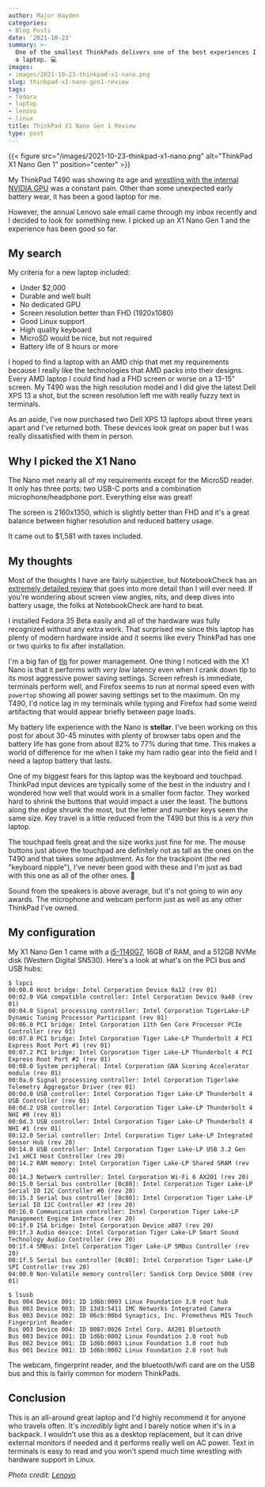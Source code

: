 ```yaml
---
author: Major Hayden
categories:
- Blog Posts
date: '2021-10-23'
summary: >-
  One of the smallest ThinkPads delivers one of the best experiences I've had on
  a laptop. 💻
images:
- images/2021-10-23-thinkpad-x1-nano.png
slug: thinkpad-x1-nano-gen1-review
tags:
- fedora
- laptop
- lenovo
- linux
title: ThinkPad X1 Nano Gen 1 Review
type: post
---
```


{{< figure src="/images/2021-10-23-thinkpad-x1-nano.png" alt="ThinkPad X1 Nano Gen 1" position="center" >}}

My ThinkPad T490 was showing its age and [wrestling with the internal NVIDIA
GPU] was a constant pain. Other than some unexpected early battery wear, it has
been a good laptop for me.

However, the annual Lenovo sale email came through my inbox recently and I
decided to look for something new. I picked up an X1 Nano Gen 1 and the
experience has been good so far.

## My search

My criteria for a new laptop included:

- Under $2,000
- Durable and well built
- No dedicated GPU
- Screen resolution better than FHD (1920x1080)
- Good Linux support
- High quality keyboard
- MicroSD would be nice, but not required
- Battery life of 8 hours or more

I hoped to find a laptop with an AMD chip that met my requirements because I
really like the technologies that AMD packs into their designs. Every AMD laptop
I could find had a FHD screen or worse on a 13-15" screen. My T490 was the high
resolution model and I did give the latest Dell XPS 13 a shot, but the screen
resolution left me with really fuzzy text in terminals.

As an aside, I've now purchased two Dell XPS 13 laptops about three years apart
and I've returned both. These devices look great on paper but I was really
dissatisfied with them in person.

## Why I picked the X1 Nano

The Nano met nearly all of my requirements except for the MicroSD reader. It
only has three ports: two USB-C ports and a combination microphone/headphone
port. Everything else was great!

The screen is 2160x1350, which is slightly better than FHD and it's a great
balance between higher resolution and reduced battery usage.

It came out to $1,581 with taxes included.

## My thoughts

Most of the thoughts I have are fairly subjective, but NotebookCheck has an
[extremely detailed review] that goes into more detail than I will ever need. If
you're wondering about screen view angles, nits, and deep dives into battery
usage, the folks at NotebookCheck are hard to beat.

I installed Fedora 35 Beta easily and all of the hardware was fully recognized
without any extra work. That surprised me since this laptop has plenty of modern
hardware inside and it seems like every ThinkPad has one or two quirks to fix
after installation.

I'm a big fan of [tlp] for power management. One thing I noticed with the X1
Nano is that it performs with *very low* latency even when I crank down tlp to
its most aggressive power saving settings. Screen refresh is immediate,
terminals perform well, and Firefox seems to run at normal speed even with
`powertop` showing all power saving settings set to the maximum. On my T490, I'd
notice lag in my terminals while typing and Firefox had some weird artifacting
that would appear briefly between page loads.

My battery life experience with the Nano is **stellar**. I've been working on
this post for about 30-45 minutes with plenty of browser tabs open and the
battery life has gone from about 82% to 77% during that time. This makes a world
of difference for me when I take my ham radio gear into the field and I need a
laptop battery that lasts.

One of my biggest fears for this laptop was the keyboard and touchpad. ThinkPad
input devices are typically some of the best in the industry and I wondered how
well that would work in a smaller form factor. They worked hard to shrink the
buttons that would impact a user the least. The buttons along the edge shrunk
the most, but the letter and number keys seem the same size. Key travel is a
little reduced from the T490 but this is a *very thin* laptop.

The touchpad feels great and the size works just fine for me. The mouse buttons
just above the touchpad are definitely not as tall as the ones on the T490 and
that takes some adjustment. As for the trackpoint (the red "keyboard nipple"),
I've never been good with these and I'm just as bad with this one as all of the
other ones. 🤣

Sound from the speakers is above average, but it's not going to win any awards.
The microphone and webcam perform just as well as any other ThinkPad I've
owned.

## My configuration

My X1 Nano Gen 1 came with a [i5-1140G7], 16GB of RAM, and a 512GB NVMe disk
(Western Digital SN530). Here's a look at what's on the PCI bus and USB hubs:

```console
$ lspci
00:00.0 Host bridge: Intel Corporation Device 9a12 (rev 01)
00:02.0 VGA compatible controller: Intel Corporation Device 9a40 (rev 01)
00:04.0 Signal processing controller: Intel Corporation TigerLake-LP Dynamic Tuning Processor Participant (rev 01)
00:06.0 PCI bridge: Intel Corporation 11th Gen Core Processor PCIe Controller (rev 01)
00:07.0 PCI bridge: Intel Corporation Tiger Lake-LP Thunderbolt 4 PCI Express Root Port #1 (rev 01)
00:07.2 PCI bridge: Intel Corporation Tiger Lake-LP Thunderbolt 4 PCI Express Root Port #2 (rev 01)
00:08.0 System peripheral: Intel Corporation GNA Scoring Accelerator module (rev 01)
00:0a.0 Signal processing controller: Intel Corporation Tigerlake Telemetry Aggregator Driver (rev 01)
00:0d.0 USB controller: Intel Corporation Tiger Lake-LP Thunderbolt 4 USB Controller (rev 01)
00:0d.2 USB controller: Intel Corporation Tiger Lake-LP Thunderbolt 4 NHI #0 (rev 01)
00:0d.3 USB controller: Intel Corporation Tiger Lake-LP Thunderbolt 4 NHI #1 (rev 01)
00:12.0 Serial controller: Intel Corporation Tiger Lake-LP Integrated Sensor Hub (rev 20)
00:14.0 USB controller: Intel Corporation Tiger Lake-LP USB 3.2 Gen 2x1 xHCI Host Controller (rev 20)
00:14.2 RAM memory: Intel Corporation Tiger Lake-LP Shared SRAM (rev 20)
00:14.3 Network controller: Intel Corporation Wi-Fi 6 AX201 (rev 20)
00:15.0 Serial bus controller [0c80]: Intel Corporation Tiger Lake-LP Serial IO I2C Controller #0 (rev 20)
00:15.3 Serial bus controller [0c80]: Intel Corporation Tiger Lake-LP Serial IO I2C Controller #3 (rev 20)
00:16.0 Communication controller: Intel Corporation Tiger Lake-LP Management Engine Interface (rev 20)
00:1f.0 ISA bridge: Intel Corporation Device a087 (rev 20)
00:1f.3 Audio device: Intel Corporation Tiger Lake-LP Smart Sound Technology Audio Controller (rev 20)
00:1f.4 SMBus: Intel Corporation Tiger Lake-LP SMBus Controller (rev 20)
00:1f.5 Serial bus controller [0c80]: Intel Corporation Tiger Lake-LP SPI Controller (rev 20)
04:00.0 Non-Volatile memory controller: Sandisk Corp Device 5008 (rev 01)
```

```console
$ lsusb
Bus 004 Device 001: ID 1d6b:0003 Linux Foundation 3.0 root hub
Bus 003 Device 003: ID 13d3:5411 IMC Networks Integrated Camera
Bus 003 Device 002: ID 06cb:00bd Synaptics, Inc. Prometheus MIS Touch Fingerprint Reader
Bus 003 Device 004: ID 8087:0026 Intel Corp. AX201 Bluetooth
Bus 003 Device 001: ID 1d6b:0002 Linux Foundation 2.0 root hub
Bus 002 Device 001: ID 1d6b:0003 Linux Foundation 3.0 root hub
Bus 001 Device 001: ID 1d6b:0002 Linux Foundation 2.0 root hub
```

The webcam, fingerprint reader, and the bluetooth/wifi card are on the USB bus
and this is fairly common for modern ThinkPads.

## Conclusion

This is an all-around great laptop and I'd highly recommend it for anyone who
travels often. It's *incredibly* light and I barely notice when it's in a
backpack. I wouldn't use this as a desktop replacement, but it can drive
external monitors if needed and it performs really well on AC power. Text in
terminals is easy to read and you won't spend much time wrestling with hardware
support in Linux.

[wrestling with the internal NVIDIA GPU]: /2020/01/24/disable-nvidia-gpu-thinkpad-t490/
[extremely detailed review]: https://www.notebookcheck.net/Lenovo-ThinkPad-X1-Nano-Laptop-Review-Less-than-1-kg-for-the-Business-Subnotebook-with-LTE.517858.0.html
[tlp]: https://linrunner.de/tlp/
[i5-1140G7]: https://ark.intel.com/content/www/us/en/ark/products/208659/intel-core-i51140g7-processor-8m-cache-up-to-4-20-ghz-with-ipu.html

*Photo credit: [Lenovo](https://www.lenovo.com)*
